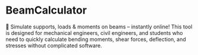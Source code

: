 # BeamCalculator
🚀 Simulate supports, loads &amp; moments on beams – instantly online!  This tool is designed for mechanical engineers, civil engineers, and students who need to quickly calculate bending moments, shear forces, deflection, and stresses without complicated software.
